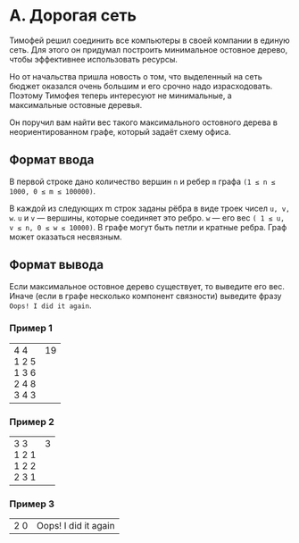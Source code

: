 # A. Дорогая сеть

Тимофей решил соединить все компьютеры в своей компании в единую сеть. Для этого он придумал построить минимальное 
остовное дерево, чтобы эффективнее использовать ресурсы.

Но от начальства пришла новость о том, что выделенный на сеть бюджет оказался очень большим и его срочно надо израсходовать. 
Поэтому Тимофея теперь интересуют не минимальные, а максимальные остовные деревья.

Он поручил вам найти вес такого максимального остовного дерева в неориентированном графе, который задаёт схему офиса.

## Формат ввода

В первой строке дано количество вершин `n` и ребер `m` графа `(1 ≤ n ≤ 1000, 0 ≤ m ≤ 100000)`.

В каждой из следующих m строк заданы рёбра в виде троек чисел `u, v, w`. `u` и `v` — вершины, которые соединяет это ребро.
`w` — его вес `( 1 ≤ u, v ≤ n, 0 ≤ w ≤ 10000)`. В графе могут быть петли и кратные ребра. Граф может оказаться несвязным.

## Формат вывода

Если максимальное остовное дерево существует, то выведите его вес. Иначе (если в графе несколько компонент связности) 
выведите фразу `Oops! I did it again`.

### Пример 1

<table><tr>
<td>
4 4<br>
1 2 5<br>
1 3 6<br>
2 4 8<br>
3 4 3
</td>
<td>
19<br>
<br>
<br>
<br>
<br>
</td>
</tr></table>

### Пример 2

<table><tr>
<td>
3 3<br>
1 2 1<br>
1 2 2<br>
2 3 1
</td>
<td>
3<br>
<br>
<br>
<br>
</td>
</tr></table>

### Пример 3

<table><tr>
<td>
2 0
</td>
<td>
Oops! I did it again
</td>
</tr></table>